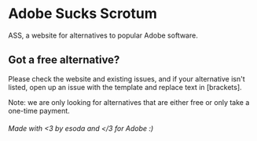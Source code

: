# Adobe Sucks Scrotum
ASS, a website for alternatives to popular Adobe software.

## Got a free alternative?
Please check the website and existing issues, and if your alternative isn't listed, open up an issue with the template and replace text in [brackets].

Note: we are only looking for alternatives that are either free or only take a one-time payment.

###### Made with <3 by esoda and </3 for Adobe :)
